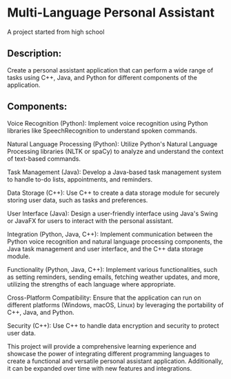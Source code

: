 # Multi-Language Personal Assistant
A project started from high school

## Description:
Create a personal assistant application that can perform a wide range of tasks using C++, Java, and Python for different components of the application.
     
## Components:
Voice Recognition (Python): Implement voice recognition using Python libraries like SpeechRecognition to understand spoken commands.

Natural Language Processing (Python): Utilize Python's Natural Language Processing libraries (NLTK or spaCy) to analyze and understand the context of text-based commands.

Task Management (Java): Develop a Java-based task management system to handle to-do lists, appointments, and reminders.

Data Storage (C++): Use C++ to create a data storage module for securely storing user data, such as tasks and preferences.

User Interface (Java): Design a user-friendly interface using Java's Swing or JavaFX for users to interact with the personal assistant.

Integration (Python, Java, C++): Implement communication between the Python voice recognition and natural language processing components, the Java task management and user interface, and the C++ data storage module.

Functionality (Python, Java, C++): Implement various functionalities, such as setting reminders, sending emails, fetching weather updates, and more, utilizing the strengths of each language where appropriate.

Cross-Platform Compatibility: Ensure that the application can run on different platforms (Windows, macOS, Linux) by leveraging the portability of C++, Java, and Python.

Security (C++): Use C++ to handle data encryption and security to protect user data.

This project will provide a comprehensive learning experience and showcase the power of integrating different programming languages to create a functional and versatile personal assistant application. Additionally, it can be expanded over time with new features and integrations.
